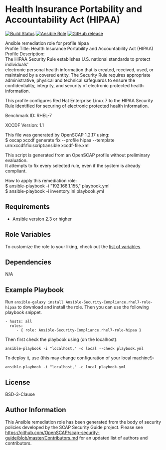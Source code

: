 Health Insurance Portability and Accountability Act (HIPAA)
=========

[![Build Status](https://travis-ci.org/RedHatOfficial/ansible-rhel7-hipaa-role.svg?branch=master)](https://travis-ci.org/RedHatOfficial/ansible-rhel7-hipaa-role)
[![Ansible Role](https://img.shields.io/ansible/role/26064.svg)](https://galaxy.ansible.com/RedHatOfficial/rhel7-hipaa-role)
[![GitHub release](https://img.shields.io/github/release/RedHatOfficial/ansible-rhel7-hipaa-role.svg)](https://github.com/RedHatOfficial/ansible-rhel7-hipaa-role/releases/latest)

Ansible remediation role for profile hipaa  
Profile Title:  Health Insurance Portability and Accountability Act (HIPAA)  
Profile Description:  
The HIPAA Security Rule establishes U.S. national standards to protect individuals'  
electronic personal health information that is created, received, used, or  
maintained by a covered entity. The Security Rule requires appropriate  
administrative, physical and technical safeguards to ensure the  
confidentiality, integrity, and security of electronic protected health  
information.  
  
This profile configures Red Hat Enterprise Linux 7 to the HIPAA Security  
Rule identified for securing of electronic protected health information.  
  
Benchmark ID:  RHEL-7  

XCCDF Version:  1.1  
  
This file was generated by OpenSCAP 1.2.17 using:  
	$ oscap xccdf generate fix --profile hipaa --template urn:xccdf:fix:script:ansible xccdf-file.xml   
  
This script is generated from an OpenSCAP profile without preliminary evaluation.  
It attempts to fix every selected rule, even if the system is already compliant.  
  
How to apply this remediation role:  
$ ansible-playbook -i "192.168.1.155," playbook.yml  
$ ansible-playbook -i inventory.ini playbook.yml

Requirements
------------

- Ansible version 2.3 or higher

Role Variables
--------------

To customize the role to your liking, check out the [list of variables](vars/main.yml).

Dependencies
------------

N/A

Example Playbook
----------------

Run `ansible-galaxy install Ansible-Security-Compliance.rhel7-role-hipaa` to
download and install the role. Then you can use the following playbook snippet.


    - hosts: all
      roles:
         - { role: Ansible-Security-Compliance.rhel7-role-hipaa }


Then first check the playbook using (on the localhost):

    ansible-playbook -i "localhost," -c local --check playbook.yml

To deploy it, use (this may change configuration of your local machine!):

    ansible-playbook -i "localhost," -c local playbook.yml


License
-------

BSD-3-Clause

Author Information
------------------

This Ansible remediation role has been generated from the body of security policies developed by the SCAP Security Guide project. Please see https://github.com/OpenSCAP/scap-security-guide/blob/master/Contributors.md for an updated list of authors and contributors.

